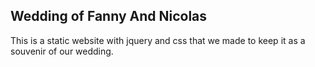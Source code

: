 ## Wedding of Fanny And Nicolas

This is a static website with jquery and css that we made to keep it as a souvenir of our wedding. 